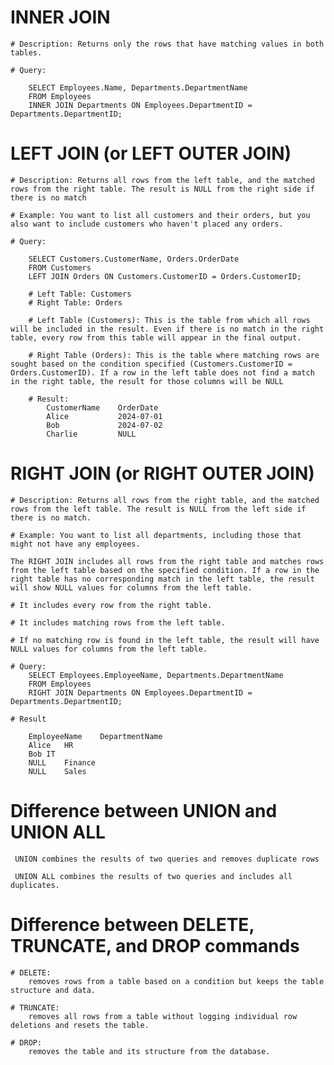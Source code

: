 # INNER JOIN

    # Description: Returns only the rows that have matching values in both tables.

    # Query:

        SELECT Employees.Name, Departments.DepartmentName
        FROM Employees
        INNER JOIN Departments ON Employees.DepartmentID = Departments.DepartmentID;

# LEFT JOIN (or LEFT OUTER JOIN)

    # Description: Returns all rows from the left table, and the matched rows from the right table. The result is NULL from the right side if there is no match

    # Example: You want to list all customers and their orders, but you also want to include customers who haven't placed any orders.

    # Query:

        SELECT Customers.CustomerName, Orders.OrderDate
        FROM Customers
        LEFT JOIN Orders ON Customers.CustomerID = Orders.CustomerID;

        # Left Table: Customers
        # Right Table: Orders

        # Left Table (Customers): This is the table from which all rows will be included in the result. Even if there is no match in the right table, every row from this table will appear in the final output.

        # Right Table (Orders): This is the table where matching rows are sought based on the condition specified (Customers.CustomerID = Orders.CustomerID). If a row in the left table does not find a match in the right table, the result for those columns will be NULL

        # Result:
            CustomerName    OrderDate
            Alice           2024-07-01
            Bob             2024-07-02
            Charlie         NULL

# RIGHT JOIN (or RIGHT OUTER JOIN)

    # Description: Returns all rows from the right table, and the matched rows from the left table. The result is NULL from the left side if there is no match.

    # Example: You want to list all departments, including those that might not have any employees.

    The RIGHT JOIN includes all rows from the right table and matches rows from the left table based on the specified condition. If a row in the right table has no corresponding match in the left table, the result will show NULL values for columns from the left table.

    # It includes every row from the right table.

    # It includes matching rows from the left table.

    # If no matching row is found in the left table, the result will have NULL values for columns from the left table.

    # Query:
        SELECT Employees.EmployeeName, Departments.DepartmentName
        FROM Employees
        RIGHT JOIN Departments ON Employees.DepartmentID = Departments.DepartmentID;

    # Result

        EmployeeName    DepartmentName
        Alice   HR
        Bob IT
        NULL    Finance
        NULL    Sales

# Difference between UNION and UNION ALL

     UNION combines the results of two queries and removes duplicate rows

     UNION ALL combines the results of two queries and includes all duplicates.

# Difference between DELETE, TRUNCATE, and DROP commands

    # DELETE:
        removes rows from a table based on a condition but keeps the table structure and data.

    # TRUNCATE:
        removes all rows from a table without logging individual row deletions and resets the table.

    # DROP:
        removes the table and its structure from the database.
